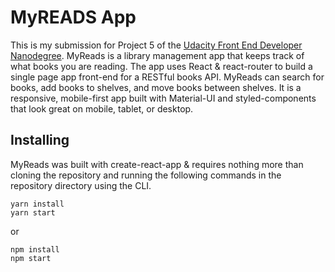 # MyREADS App

This is my submission for Project 5 of the [Udacity Front End Developer 
Nanodegree](https://www.udacity.com/course/front-end-web-developer-nanodegree--nd001). 
MyReads is a library management app that keeps track of what books
you are reading. The app uses React & react-router to build a single page app front-end 
for a RESTful books API. MyReads can search for books, add books to shelves, and move
books between shelves. It is a responsive, mobile-first app built with Material-UI
and styled-components that look great on mobile, tablet, or desktop.


## Installing
MyReads was built with create-react-app & requires nothing more than cloning the
repository and running the following commands in the repository directory using
the CLI.

```
yarn install
yarn start
```

or

```
npm install
npm start
```


